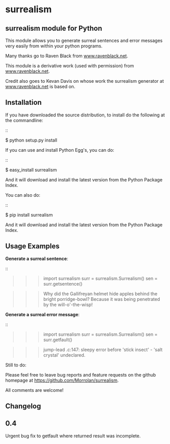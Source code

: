 surrealism
==========

surrealism module for Python
----------------------------


This module allows you to generate surreal sentences and error messages very easily from within your python programs.  


Many thanks go to Raven Black from www.ravenblack.net.  


This module is a derivative work (used with permission) from www.ravenblack.net.  


Credit also goes to Kevan Davis on whose work the surrealism generator at www.ravenblack.net is based on.


Installation
------------

If you have downloaded the source distribution, to install do the following at the commandline: 

::
   
   $ python setup.py install


If you can use and install Python Egg's, you can do:

::

   $ easy_install surrealism


And it will download and install the latest version from the Python Package Index.

You can also do:

::

   $ pip install surrealism


And it will download and install the latest version from the Python Package Index.




Usage Examples
--------------

**Generate a surreal sentence**:

::

   >>> import surrealism
   >>> surr = surrealism.Surrealism()
   >>> sen = surr.getsentence()
   
   >>> Why did the Gallifreyan helmet hide apples behind the bright porridge-bowl?  Because it was being penetrated by the will-o'-the-wisp!
   

   
**Generate a surreal error message**:

::

   >>> import surrealism
   >>> surr = surrealism.Surrealism()
   >>> sen = surr.getfault()
   
   >>> jump-lead .c:147: sleepy error before 'stick insect' - 'salt crystal' undeclared.
   
   
Still to do:

Please feel free to leave bug reports and feature requests on the github homepage at https://github.com/Morrolan/surrealism.

All comments are welcome!


Changelog
---------

0.4
---

Urgent bug fix to getfault where returned result was incomplete.
